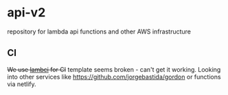 # api-v2

repository for lambda api functions and other AWS infrastructure

## CI

~~We use [lambci](https://github.com/lambci/lambci) for CI~~ template seems broken - can't get it working. Looking into other services like https://github.com/jorgebastida/gordon or functions via netlify.
